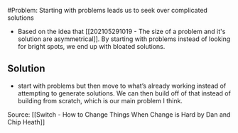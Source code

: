 #Problem: Starting with problems leads us to seek over complicated solutions

- Based on the idea that [[202105291019 - The size of a problem and it's solution are asymmetrical]]. By starting with problems instead of looking for bright spots, we end up with bloated solutions. 

## Solution
- start with problems but then move to what’s already working instead of attempting to generate solutions. We can then build off of that instead of building from scratch, which is our main problem I think. 


Source: [[Switch - How to Change Things When Change is Hard by Dan and Chip Heath]]